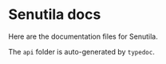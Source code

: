 # Senutila docs

Here are the documentation files for Senutila.

The `api` folder is auto-generated by `typedoc`.
